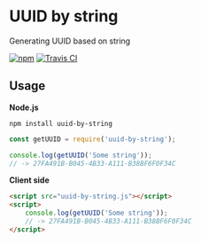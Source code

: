 # UUID by string
Generating UUID based on string  

[![npm](https://img.shields.io/npm/v/uuid-by-string.svg)](https://www.npmjs.com/package/uuid-by-string)
[![Travis CI](https://api.travis-ci.org/danakt/uuid-by-string.svg?branch=master)](https://travis-ci.org/danakt/uuid-by-string)
## Usage
**Node.js**
```shell
npm install uuid-by-string
```
``` js
const getUUID = require('uuid-by-string');

console.log(getUUID('Some string'));
// -> 27FA491B-B045-4B33-A111-B38BF6F0F34C
```

**Client side**
``` html
<script src="uuid-by-string.js"></script>
<script>
    console.log(getUUID('Some string'));
    // -> 27FA491B-B045-4B33-A111-B38BF6F0F34C
</script>
```
